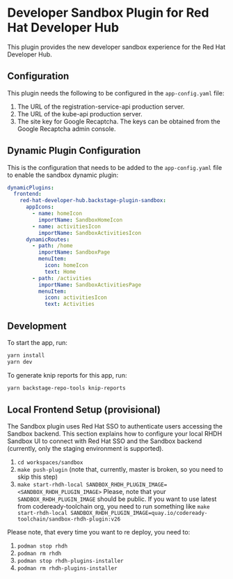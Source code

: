 # Developer Sandbox Plugin for Red Hat Developer Hub

This plugin provides the new developer sandbox experience for the Red Hat Developer Hub.

## Configuration

This plugin needs the following to be configured in the `app-config.yaml` file:

1. The URL of the registration-service-api production server.
2. The URL of the kube-api production server.
3. The site key for Google Recaptcha. The keys can be obtained from the Google Recaptcha admin console.

## Dynamic Plugin Configuration

This is the configuration that needs to be added to the `app-config.yaml` file to enable the sandbox dynamic plugin:

```yaml
dynamicPlugins:
  frontend:
    red-hat-developer-hub.backstage-plugin-sandbox:
      appIcons:
        - name: homeIcon
          importName: SandboxHomeIcon
        - name: activitiesIcon
          importName: SandboxActivitiesIcon
      dynamicRoutes:
        - path: /home
          importName: SandboxPage
          menuItem:
            icon: homeIcon
            text: Home
        - path: /activities
          importName: SandboxActivitiesPage
          menuItem:
            icon: activitiesIcon
            text: Activities
```

## Development

To start the app, run:

```sh
yarn install
yarn dev
```

To generate knip reports for this app, run:

```sh
yarn backstage-repo-tools knip-reports
```

## Local Frontend Setup (provisional)
The Sandbox plugin uses Red Hat SSO to authenticate users accessing the Sandbox backend. This section explains how to configure your local RHDH Sandbox UI to connect with Red Hat SSO and the Sandbox backend (currently, only the staging environment is supported).

1. `cd workspaces/sandbox`
2. `make push-plugin` (note that, currently, master is broken, so you need to skip this step)
3. `make start-rhdh-local SANDBOX_RHDH_PLUGIN_IMAGE=<SANDBOX_RHDH_PLUGIN_IMAGE>`
    Please, note that your `SANDBOX_RHDH_PLUGIN_IMAGE` should be public.
    If you want to use latest from codeready-toolchain org, you need to run something like `make start-rhdh-local SANDBOX_RHDH_PLUGIN_IMAGE=quay.io/codeready-toolchain/sandbox-rhdh-plugin:v26`

Please note, that every time you want to re deploy, you need to:
1. `podman stop rhdh`
2. `podman rm rhdh`
3. `podman stop rhdh-plugins-installer`
4. `podman rm rhdh-plugins-installer`
